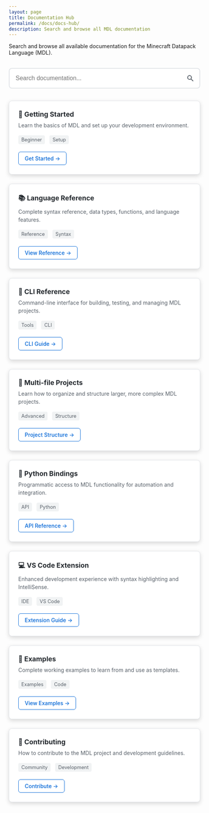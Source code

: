 ```yaml
---
layout: page
title: Documentation Hub
permalink: /docs/docs-hub/
description: Search and browse all MDL documentation
---
```


Search and browse all available documentation for the Minecraft Datapack Language (MDL).

<div class="search-container">
  <input type="text" id="docSearch" placeholder="Search documentation..." class="search-input">
  <div class="search-icon">
    <svg width="20" height="20" viewBox="0 0 20 20" fill="currentColor">
      <path fill-rule="evenodd" d="M8 4a4 4 0 100 8 4 4 0 000-8zM2 8a6 6 0 1110.89 3.476l4.817 4.817a1 1 0 01-1.414 1.414l-4.816-4.816A6 6 0 012 8z" clip-rule="evenodd"/>
    </svg>
  </div>
</div>

<div class="docs-grid" id="docsGrid">
  <div class="doc-card" data-categories="getting-started beginner">
    <h3>🚀 Getting Started</h3>
    <p>Learn the basics of MDL and set up your development environment.</p>
    <div class="doc-meta">
      <span class="category">Beginner</span>
      <span class="category">Setup</span>
    </div>
    <a href="{{ site.baseurl }}/docs/getting-started/" class="doc-link">Get Started →</a>
  </div>
  
  <div class="doc-card" data-categories="language reference syntax">
    <h3>📚 Language Reference</h3>
    <p>Complete syntax reference, data types, functions, and language features.</p>
    <div class="doc-meta">
      <span class="category">Reference</span>
      <span class="category">Syntax</span>
    </div>
    <a href="{{ site.baseurl }}/docs/language-reference/" class="doc-link">View Reference →</a>
  </div>
  
  <div class="doc-card" data-categories="cli command-line tools">
    <h3>🔧 CLI Reference</h3>
    <p>Command-line interface for building, testing, and managing MDL projects.</p>
    <div class="doc-meta">
      <span class="category">Tools</span>
      <span class="category">CLI</span>
    </div>
    <a href="{{ site.baseurl }}/docs/cli-reference/" class="doc-link">CLI Guide →</a>
  </div>
  
  <div class="doc-card" data-categories="multi-file projects structure">
    <h3>📁 Multi-file Projects</h3>
    <p>Learn how to organize and structure larger, more complex MDL projects.</p>
    <div class="doc-meta">
      <span class="category">Advanced</span>
      <span class="category">Structure</span>
    </div>
    <a href="{{ site.baseurl }}/docs/multi-file-projects/" class="doc-link">Project Structure →</a>
  </div>
  
  <div class="doc-card" data-categories="python api programming">
    <h3>🐍 Python Bindings</h3>
    <p>Programmatic access to MDL functionality for automation and integration.</p>
    <div class="doc-meta">
      <span class="category">API</span>
      <span class="category">Python</span>
    </div>
    <a href="{{ site.baseurl }}/docs/python-api/" class="doc-link">API Reference →</a>
  </div>
  
  <div class="doc-card" data-categories="vscode extension ide">
    <h3>💻 VS Code Extension</h3>
    <p>Enhanced development experience with syntax highlighting and IntelliSense.</p>
    <div class="doc-meta">
      <span class="category">IDE</span>
      <span class="category">VS Code</span>
    </div>
    <a href="{{ site.baseurl }}/docs/vscode-extension/" class="doc-link">Extension Guide →</a>
  </div>
  
  <div class="doc-card" data-categories="examples code samples">
    <h3>🎯 Examples</h3>
    <p>Complete working examples to learn from and use as templates.</p>
    <div class="doc-meta">
      <span class="category">Examples</span>
      <span class="category">Code</span>
    </div>
    <a href="{{ site.baseurl }}/docs/examples/" class="doc-link">View Examples →</a>
  </div>
  
  <div class="doc-card" data-categories="contributing development">
    <h3>🤝 Contributing</h3>
    <p>How to contribute to the MDL project and development guidelines.</p>
    <div class="doc-meta">
      <span class="category">Community</span>
      <span class="category">Development</span>
    </div>
    <a href="{{ site.baseurl }}/docs/contributing/" class="doc-link">Contribute →</a>
  </div>
</div>

<div class="no-results" id="noResults" style="display: none;">
  <h3>No documentation found</h3>
  <p>Try searching with different keywords or browse all documentation above.</p>
</div>

<style>
.search-container {
  position: relative;
  margin: 2rem 0;
  max-width: 600px;
}

.search-input {
  width: 100%;
  padding: 1rem 3rem 1rem 1rem;
  border: 2px solid #e1e4e8;
  border-radius: 8px;
  font-size: 1rem;
  transition: border-color 0.2s, box-shadow 0.2s;
}

.search-input:focus {
  outline: none;
  border-color: #0366d6;
  box-shadow: 0 0 0 3px rgba(3, 102, 214, 0.1);
}

.search-icon {
  position: absolute;
  right: 1rem;
  top: 50%;
  transform: translateY(-50%);
  color: #586069;
}

.docs-grid {
  display: grid;
  grid-template-columns: repeat(auto-fit, minmax(350px, 1fr));
  gap: 1.5rem;
  margin: 2rem 0;
}

.doc-card {
  background: #ffffff;
  border: 1px solid #e1e4e8;
  border-radius: 8px;
  padding: 1.5rem;
  box-shadow: 0 4px 12px rgba(0,0,0,0.15);
  transition: transform 0.2s, box-shadow 0.2s;
}

.doc-card:hover {
  transform: translateY(-2px);
  box-shadow: 0 6px 20px rgba(0,0,0,0.2);
}

.doc-card.hidden {
  display: none;
}

.doc-card h3 {
  margin: 0 0 0.5rem 0;
  color: #24292e;
  font-size: 1.1rem;
}

.doc-card p {
  margin: 0 0 1rem 0;
  color: #586069;
  line-height: 1.5;
}

.doc-meta {
  margin-bottom: 1rem;
}

.category {
  display: inline-block;
  background: #f1f3f4;
  color: #586069;
  padding: 0.25rem 0.5rem;
  border-radius: 4px;
  font-size: 0.8rem;
  margin-right: 0.5rem;
  margin-bottom: 0.25rem;
}

.doc-link {
  display: inline-block;
  color: #0366d6;
  text-decoration: none;
  font-weight: 500;
  padding: 0.5rem 1rem;
  border: 1px solid #0366d6;
  border-radius: 6px;
  transition: background-color 0.2s, color 0.2s;
}

.doc-link:hover {
  background: #0366d6;
  color: #ffffff;
  text-decoration: none;
}

.no-results {
  text-align: center;
  padding: 3rem;
  color: #586069;
}

.no-results h3 {
  margin-bottom: 0.5rem;
  color: #24292e;
}

@media (max-width: 768px) {
  .docs-grid {
    grid-template-columns: 1fr;
  }
  
  .search-input {
    font-size: 16px; /* Prevents zoom on iOS */
  }
}
</style>

<script>
document.addEventListener('DOMContentLoaded', function() {
  const searchInput = document.getElementById('docSearch');
  const docsGrid = document.getElementById('docsGrid');
  const docCards = docsGrid.querySelectorAll('.doc-card');
  const noResults = document.getElementById('noResults');
  
  searchInput.addEventListener('input', function() {
    const searchTerm = this.value.toLowerCase().trim();
    let visibleCount = 0;
    
    docCards.forEach(card => {
      const title = card.querySelector('h3').textContent.toLowerCase();
      const description = card.querySelector('p').textContent.toLowerCase();
      const categories = card.dataset.categories.toLowerCase();
      
      const matches = title.includes(searchTerm) || 
                     description.includes(searchTerm) || 
                     categories.includes(searchTerm);
      
      if (matches || searchTerm === '') {
        card.classList.remove('hidden');
        visibleCount++;
      } else {
        card.classList.add('hidden');
      }
    });
    
    // Show/hide no results message
    if (visibleCount === 0 && searchTerm !== '') {
      noResults.style.display = 'block';
    } else {
      noResults.style.display = 'none';
    }
  });
  
  // Focus search input on page load
  searchInput.focus();
});
</script>
